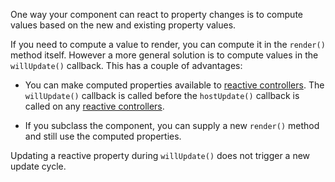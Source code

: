 One way your component can react to property changes is to compute values based on the new and existing property values.

If you need to compute a value to render, you can compute it in the `render()` method itself. However a more general solution is to compute values in the `willUpdate()` callback. This has a couple of advantages:

-   You can make computed properties available to [reactive controllers](/docs/composition/controllers/). The `willUpdate()` callback is called before the `hostUpdate()` callback is called on any [reactive controllers](/docs/composition/controllers/).

-   If you subclass the component, you can supply a new `render()` method and still use  the computed properties.

Updating a reactive property during `willUpdate()` does not trigger a new update cycle.

